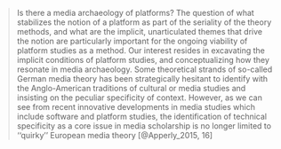 
> Is there a media archaeology of platforms? The question of what stabilizes the notion of a platform as part of the seriality of the theory methods, and what are the implicit, unarticulated themes that drive the notion are particularly important for the ongoing viability of platform studies as a method. Our interest resides in excavating the implicit conditions of platform studies, and conceptualizing how they resonate in media archaeology. Some theoretical strands of so-called German media theory has been strategically hesitant to identify with the Anglo-American traditions of cultural or media studies and insisting on the peculiar specificity of context. However, as we can see from recent innovative developments in media studies which include software and platform studies, the identification of technical specificity as a core issue in media scholarship is no longer limited to ‘‘quirky’’ European media theory [@Apperly_2015, 16]
